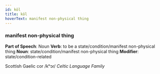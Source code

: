 ```yaml
---
id: köl
title: köl
hoverText: manifest non-physical thing
---
```


### manifest non-physical thing

**Part of Speech**: Noun
**Verb**: to be a state/condition/manifest non-physical thing
**Noun**: state/condition/manifest non-physical thing
**Modifier**: state/condition-related

Scottish Gaelic cor /kʰɔɾ/
*Celtic Language Family*